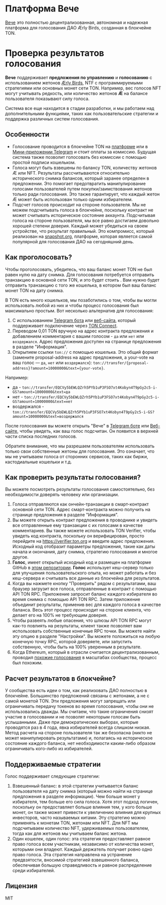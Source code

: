 # Платформа **Вече**

[Вече](https://tonviewer.com/EQCYKDjk-ewf6lE3UWT5ASoLRE1P5mJK66PaCpM-i6XFbMAM) это полностью децентрализованная, автономная и надежная платформа для голосования ДАО Ærly Birds, созданная в блокчейне TON.

# Проверка результатов голосования

**Вече** поддерживает **предложения по управлению** и **голосованию** с использованием жетонов [Ærly Birds](https://tonviewer.com/EQDptzse--Atn4hDt2dGl3TxAN0Ak6taYXEiNKOg7EAibChH), NTF с программируемыми стратегиями или основных монет сети TON. Например, вес голосов NFT могут учитывать редкость, или количество жетонов **Æ** на балансе пользователя показывают силу голоса.

Система все еще находится в стадии разработки, и мы работаем над дополнительными функциями, таких как пользовательские стратегии и поддержка различных систем голосования.

## Особенности

- Голосование проводится в блокчейне TON на [платформе](https://vote.aerlybirds.su/EQCYKDjk-ewf6lE3UWT5ASoLRE1P5mJK66PaCpM-i6XFbMAM) или в [Мини-приложении Telegram](https://t.me/ae_vote_bot/vote) и стоит оплаты за комиссию. Будущая система также позволит голосовать без комиссии с помощью простой подписи кошельком.
- Голоса могут быть взвешены по балансу TON, количеству жетонов Æ или NFT. Результаты рассчитываются относительно исторического снимка балансов, который заранее определен в предложении. Это помогает предотвратить манипулирование голосами пользователей путем покупки/заимствования жетонов только ради голосования. Это также гарантирует, что каждый жетон Æ может быть использован только одним избирателем.
- Подсчет голосов происходит на стороне пользователя. Мы не можем подсчитывать голоса в блокчейне, поскольку контракт не может считывать историческое состояние аккаунта. Подсчитывая голоса на стороне пользователя, мы все равно достигаем довольно хорошей степени доверия. Каждый может убедиться на своем устройстве, что результат правильный. Это компромисс, который реализован на [snapshot.org](https://snapshot.org/), платформе, которая является самой популярной для голосования ДАО на сегодняшний день.

## Как проголосовать?

Чтобы проголосовать, убедитесь, что ваш баланс монет TON не был равен нулю на дату снимка. Для голосования потребуется отправить транзакцию в основной сети TON, и это будет стоить . Вам нужно будет отправить транзакцию с того же кошелька, в котором был ваш баланс монет TON на дату снимка.

В TON есть много кошельков, мы позаботились о том, чтобы вы могли использовать любой из них и чтобы процесс голосования был максимально простым. Вот несколько альтернатив для голосования:

1. С использованием [Telegram бота](https://t.me/ae_vote_bot/vote) или [веб-сайта](https://vote.aerlybirds.su/EQCYKDjk-ewf6lE3UWT5ASoLRE1P5mJK66PaCpM-i6XFbMAM), который поддерживает подключение через [TON Connect](https://docs.ton.org/v3/guidelines/ton-connect/overview).
2. Переводом 0,01 TON вручную на адрес контракта предложения и добавлением комментария с вашим голосом - `да` или `нет` или `воздержался`. Адрес предложения доступен на странице предложения в разделе "Информация".
3. Открытием ссылки `ton://` с помощью кошелька. Это общий формат (замените proposal-address на адрес предложения, а your-vote на ваш голос — `да`, `нет` или `воздержался`): `ton://transfer/{proposal-address}?amount=10000000&text={your-vote}`.

Например:

- да - `ton://transfer/EQCVy5bEWLQZrh5PYb1uP3FSO7xt4Kobyn4T9pGy2c5-i-GS?amount=10000000&text=да`
- нет - `ton://transfer/EQCVy5bEWLQZrh5PYb1uP3FSO7xt4Kobyn4T9pGy2c5-i-GS?amount=10000000&text=нет`
- воздержался - `ton://transfer/EQCVy5bEWLQZrh5PYb1uP3FSO7xt4Kobyn4T9pGy2c5-i-GS?amount=10000000&text=воздержался`

После голосования вы можете открыть "Вече" в [Telegram боте](https://t.me/ae_vote_bot/vote) или [Веб-сайте](https://vote.aerlybirds.su/EQCYKDjk-ewf6lE3UWT5ASoLRE1P5mJK66PaCpM-i6XFbMAM), чтобы увидеть, как ваш голос подсчитан. Он появится в верхней части списка последних голосов.

Обратите внимание, что мы разрешаем пользователям использовать только свои собственные жетоны для голосования. Это означает, что мы не учитываем голоса от сторонних сервисов, таких как биржи, кастодиальные кошельки и т.д.

## Как проверить результаты голосования?

Вы можете посмотреть результаты голосования самостоятельно, без необходимости доверять человеку или организации.

1. Голоса отправляются как ончейн-транзакции в смарт-контракт основной сети TON. Адрес смарт-контракта можно получить на странице предложения в разделе "Информация".
2. Вы можете открыть контракт предложения в проводнике и увидеть все отправленные ему транзакции с их голосами в качестве комментариев. Вы также можете использовать TON Verifier, чтобы увидеть код контракта, поскольку он верифицирован, просто перейдите на https://verifier.ton.org и введите адрес предложения. Исходный код отобразит параметры предложения, такие как даты начала и окончания, дату снимка, стратегию голосования и многое другое.
3. **Голос**, имеет открытый исходный код и размещен на платформе GitHub в [этом репозитории](https://github.com/aerlybirds/ae-vote). **Голос** использует кеш-сервер только для улучшения пользовательского опыта, но может работать и без кеш-сервера и считывать все данные из блокчейна для результатов.
4. Когда вы нажмете кнопку "Проверить" рядом с результатами, ваш браузер загрузит все голоса, отправленные в контракт с помощью API TON RPC. Приложение запросит баланс каждого избирателя во время снимка с помощью API TON RPC. Затем приложение объединит результаты, применив вес для каждого голоса в качестве баланса. Весь этот процесс происходит на стороне клиента, что делает его на 100% не требующим доверия.
5. Чтобы развеять любые опасения, что шлюзы API TON RPC могут как-то повлиять на результаты, клиент также позволяет вам использовать собственные конечные RPC точки. Вы можете найти эту опцию в разделе "Настройки". Вы можете положиться на любую конечную точку RPC, которой доверяете, или запустить собственную, чтобы быть на 100% уверенным в результате.
6. Когда Ethereum, который в отрасли считается децентрализованным, проводил [похожие голосования](https://cointelegraph.com/news/eip-999-why-a-vote-to-release-parity-locked-funds-evoked-so-much-controversy) в масштабах сообщества, процесс был похожим.

## Расчет результатов в блокчейне?

У сообщества есть идеи о том, как реализовать ДАО полностью в блокчейне. Большинство предложений связаны с жетонами, а не с самой монетой TON. Эти предложения могут запрещать или ограничивать передачу токенов во время голосования, чтобы они не использовались дважды. Мы считаем, что такие ограничения снизят участие в голосовании и не позволят некоторым голосам быть услышанными. Даже при демократических выборах, которые проводятся раз в 4 года, явка избирателей всегда слишком низкая. Метод расчета на стороне пользователя так же безопасна (никто не может манипулировать результатами) и, полагаясь на историческое состояние каждого баланса, нет необходимости каким-либо образом ограничивать кого-либо из избирателей.

## Поддерживаемые стратегии

Голос поддерживает следующие стратегии:

1. Взвешенный баланс: в этой стратегии учитывается баланс пользователя на дату снимка (который можно найти на странице предложения в разделе информации). Чем больше монет у избирателя, тем больше его сила голоса. Хотя этот подход логичен, поскольку он предоставляет больше влияния тем, у кого больше монет, он также может привести к увеличению влияния для крупных инвесторов, часто называемых китами. Эту стратегию можно применять к монетам TON, жетонам или NFT. Для NFT мы подсчитываем количество NFT, удерживаемых пользователем, тогда как для жетонов мы учитываем баланс жетона.
2. Один кошелек, один голос: эта стратегия предоставляет равное право голоса всем участникам, независимо от количества монет, которыми они владеют. Каждый держатель получает ровно одно право голоса. Эта стратегия направлена ​​на устранение предвзятости, вносимой стратегией взвешенного баланса, обеспечивая большую справедливость и равное распределение среди избирателей.

## Лицензия

MIT
